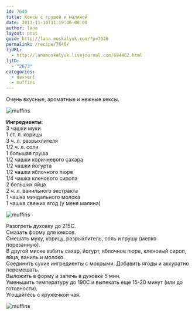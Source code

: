 ```yaml
---
id: 7640
title: Кексы с грушей и малиной
date: 2013-11-10T11:19:46-08:00
author: lana
layout: post
guid: http://lana.moskalyuk.com/?p=7640
permalink: /recipe/7640/
ljURL:
  - http://lanamoskalyuk.livejournal.com/684462.html
ljID:
  - "2673"
categories:
  - dessert
  - muffins
---
```

Очень вкусные, ароматные и нежные кексы.

![muffins](http://farm6.staticflickr.com/5500/10772207253_f0fffa9446_c.jpg) 

**Ингредиенты**:  
3 чашки муки  
1 ст. л. корицы  
3 ч. л. разрыхлителя  
1/2 ч. л. соли  
1 большая груша  
1/2 чашки коричневого сахара  
1/2 чашки йогурта  
1/2 чашки яблочного пюре  
1/4 чашка кленового сиропа  
2 больших яйца  
2 ч. л. ванильного экстракта  
1 чашка миндального молока  
1 чашка свежих ягод (у меня малина)

![muffins](http://farm6.staticflickr.com/5522/10780860745_d16d85c6cb_c.jpg) 

Разогреть духовку до 215С.  
Смазать форму для кексов.  
Смешать муку, корицу, разрыхлитель, соль и грушу (мелко порезанную).  
В другой миске взбить сахар, йогурт, яблочное пюре, кленовый сироп, яйца, ваниль и молоко.  
Соединить сухие ингредиенты с мокрыми. Добавить ягоды и аккуратно перемешать.  
Выложить в форму и запечь в духовке 5 мин.  
Уменьшить температуру до 190С и выпекать еще 15-20 минут (или до готовности).  
Угощайтесь с кружечкой чая.

![muffins](http://farm6.staticflickr.com/5479/10779619693_a888f49379_c.jpg)